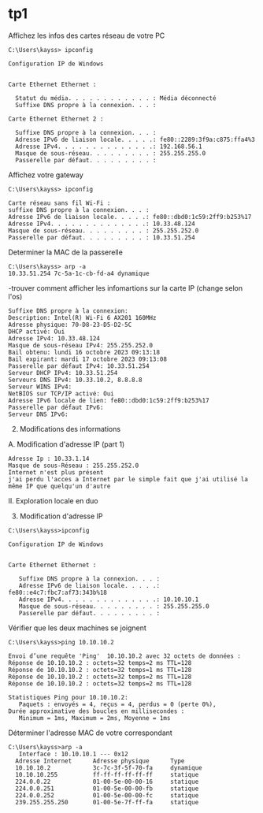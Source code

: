 # tp1

 Affichez les infos des cartes réseau de votre PC
 ```
 C:\Users\kayss> ipconfig

Configuration IP de Windows


Carte Ethernet Ethernet :

   Statut du média. . . . . . . . . . . . : Média déconnecté
   Suffixe DNS propre à la connexion. . . :

Carte Ethernet Ethernet 2 :

   Suffixe DNS propre à la connexion. . . :
   Adresse IPv6 de liaison locale. . . . .: fe80::2289:3f9a:c875:ffa4%3
   Adresse IPv4. . . . . . . . . . . . . .: 192.168.56.1
   Masque de sous-réseau. . . . . . . . . : 255.255.255.0
   Passerelle par défaut. . . . . . . . . :

   ```
   Affichez votre gateway
   ```
C:\Users\kayss> ipconfig

   Carte réseau sans fil Wi-Fi :
suffixe DNS propre à la connexion. . . :
   Adresse IPv6 de liaison locale. . . . .: fe80::dbd0:1c59:2ff9:b253%17
   Adresse IPv4. . . . . . . . . . . . . .: 10.33.48.124
   Masque de sous-réseau. . . . . . . . . : 255.255.252.0
   Passerelle par défaut. . . . . . . . . : 10.33.51.254
   ```
   Determiner la MAC de la passerelle
   ```
C:\Users\kayss> arp -a
   10.33.51.254 7c-5a-1c-cb-fd-a4 dynamique
   ```

   -trouver comment afficher les infomartions sur la carte IP (change selon l'os)
   ```
Suffixe DNS propre à la connexion: 
Description: Intel(R) Wi-Fi 6 AX201 160MHz
Adresse physique: ‎70-D8-23-D5-D2-5C
DHCP activé: Oui
Adresse IPv4: 10.33.48.124
Masque de sous-réseau IPv4: 255.255.252.0
Bail obtenu: lundi 16 octobre 2023 09:13:18
Bail expirant: mardi 17 octobre 2023 09:13:08
Passerelle par défaut IPv4: 10.33.51.254
Serveur DHCP IPv4: 10.33.51.254
Serveurs DNS IPv4: 10.33.10.2, 8.8.8.8
Serveur WINS IPv4: 
NetBIOS sur TCP/IP activé: Oui
Adresse IPv6 locale de lien: fe80::dbd0:1c59:2ff9:b253%17
Passerelle par défaut IPv6: 
Serveur DNS IPv6: 
```
2. Modifications des informations
   
A. Modification d'adresse IP (part 1)

```
Adresse Ip : 10.33.1.14
Masque de sous-Réseau : 255.255.252.0
Internet n'est plus présent
j'ai perdu l'acces a Internet par le simple fait que j'ai utilisé la même IP que quelqu'un d'autre
```
II. Exploration locale en duo

3. Modification d'adresse IP
```
C:\Users\kayss>ipconfig

Configuration IP de Windows


Carte Ethernet Ethernet :

   Suffixe DNS propre à la connexion. . . :
   Adresse IPv6 de liaison locale. . . . .: fe80::e4c7:fbc7:af73:343b%18
   Adresse IPv4. . . . . . . . . . . . . .: 10.10.10.1
   Masque de sous-réseau. . . . . . . . . : 255.255.255.0
   Passerelle par défaut. . . . . . . . . :
   ```
 Vérifier que les deux machines se joignent
 ```
 C:\Users\kayss>ping 10.10.10.2

Envoi d’une requête 'Ping'  10.10.10.2 avec 32 octets de données :
Réponse de 10.10.10.2 : octets=32 temps=2 ms TTL=128
Réponse de 10.10.10.2 : octets=32 temps=1 ms TTL=128
Réponse de 10.10.10.2 : octets=32 temps=2 ms TTL=128
Réponse de 10.10.10.2 : octets=32 temps=2 ms TTL=128

Statistiques Ping pour 10.10.10.2:
    Paquets : envoyés = 4, reçus = 4, perdus = 0 (perte 0%),
Durée approximative des boucles en millisecondes :
    Minimum = 1ms, Maximum = 2ms, Moyenne = 1ms
```
    
Déterminer l'adresse MAC de votre correspondant
```
C:\Users\kayss>arp -a
   Interface : 10.10.10.1 --- 0x12
  Adresse Internet      Adresse physique      Type
  10.10.10.2            3c-7c-3f-5f-70-fa     dynamique
  10.10.10.255          ff-ff-ff-ff-ff-ff     statique
  224.0.0.22            01-00-5e-00-00-16     statique
  224.0.0.251           01-00-5e-00-00-fb     statique
  224.0.0.252           01-00-5e-00-00-fc     statique
  239.255.255.250       01-00-5e-7f-ff-fa     statique
```


    

